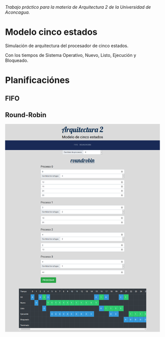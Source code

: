 *Trabajo práctico para la materia de Arquitectura 2 de la Universidad de Aconcagua.*

# Modelo cinco estados

Simulación de arquitectura del procesador de cinco estados.

Con los tiempos de Sistema Operativo, Nuevo, Listo, Ejecución y Bloqueado.

# Planificaciónes

## FIFO

## Round-Robin 

![alt ScreenShot](https://github.com/m-espinoza/Modelo-cinco-estados/blob/master/screenshot.png)
